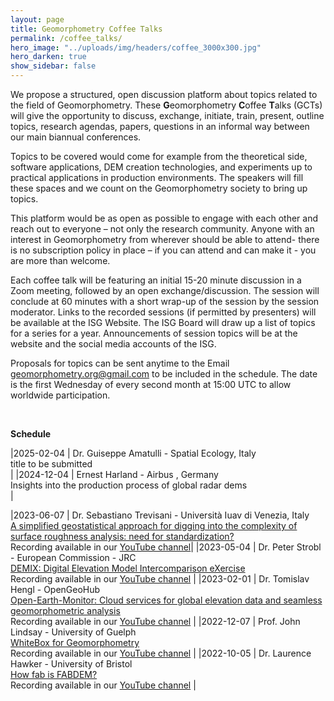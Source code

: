 ```yaml
---
layout: page
title: Geomorphometry Coffee Talks
permalink: /coffee_talks/
hero_image: "../uploads/img/headers/coffee_3000x300.jpg"
hero_darken: true
show_sidebar: false
---
```



We propose a structured, open discussion platform about topics related to the field of Geomorphometry. These **G**eomorphometry **C**offee **T**alks (GCTs) will give the opportunity to discuss, exchange, initiate, train, present, outline topics, research agendas, papers, questions in an informal way between our main biannual conferences.

Topics to be covered would come for example from the theoretical side, software applications, DEM creation technologies, and experiments up to practical applications in production environments. The speakers will fill these spaces and we count on the Geomorphometry society to bring up topics.

This platform would be as open as possible to engage with each other and reach out to everyone – not only the research community. Anyone with an interest in Geomorphometry from wherever should be able to attend- there is no subscription policy in place – if you can attend and can make it - you are more than welcome.

Each coffee talk will be featuring an initial 15-20 minute discussion in a Zoom meeting, followed by an open exchange/discussion. The session will conclude at 60 minutes with a short wrap-up of the session by the session moderator. Links to the recorded sessions (if permitted by presenters) will be available at the ISG Website. The ISG Board will draw up a list of topics for a series for a year. Announcements of session topics will be at the website and the social media accounts of the ISG.

Proposals for topics can be sent anytime to the Email [geomorphometry.org@gmail.com](mailto:geomorphometry.org@gmail.com) to be included in the schedule. The date is the first Wednesday of every second month at 15:00 UTC to allow worldwide participation.

&nbsp;

**Schedule**  

|2025-02-04 | Dr. Guiseppe Amatulli - Spatial Ecology, Italy <br> title to be submitted <br> |
|2024-12-04 | Ernest Harland  - Airbus , Germany <br> Insights into the production process of global radar dems <br>|


|2023-06-07 | Dr. Sebastiano Trevisani - Università Iuav di Venezia, Italy <br> [A simplified geostatistical approach for digging into the complexity of surface roughness analysis: need for standardization?][pdf_sebastiano] <br> Recording available in our [YouTube channel][video_sebastiano]|
|2023-05-04 | Dr. Peter Strobl - European Commission - JRC <br> [DEMIX: Digital Elevation Model Intercomparison eXercise][pdf_peterstrobl] <br> Recording available in our [YouTube channel][video_peterstrobl] |
|2023-02-01 | Dr. Tomislav Hengl - OpenGeoHub <br> [Open-Earth-Monitor: Cloud services for global elevation data and seamless geomorphometric analysis][pdf_tomhengl] <br> Recording available in our [YouTube channel][video_tomhengl] |
|2022-12-07 | Prof. John Lindsay - University of Guelph <br> [WhiteBox for Geomorphometry][pdf_johnlindsay] <br> Recording available in our [YouTube channel][video_johnlindsay] |
|2022-10-05 | Dr. Laurence Hawker - University of Bristol <br> [How fab is FABDEM?][pdf_laurence] <br> Recording available in our [YouTube channel][video_laurence] |


[pdf_sebastiano]: <{{site.baseurl}}/uploads/pdf/gct/CoffeeTalk_Trevisani_06.07.2023.pdf>
[pdf_peterstrobl]: <{{site.baseurl}}/uploads/pdf/gct/CoffeeTalk_PeterStrobl_04.05.2023.pdf>
[pdf_tomhengl]: <{{site.baseurl}}/uploads/pdf/gct/CoffeeTalk_TomHengl_01.02.2023.pdf>
[pdf_johnlindsay]: <{{site.baseurl}}/uploads/pdf/gct/CoffeeTalk_JohnLindsay_07.12.2022.pdf>
[pdf_laurence]: <{{site.baseurl}}/uploads/pdf/gct/CoffeeTalk_LaurenceHawker_05.10.2022.pdf>


[video_sebastiano]: <https://www.youtube.com/watch?v=UfIBlZ2WhIM>
[video_peterstrobl]: <https://www.youtube.com/watch?v=b-NGX-RTJUo>
[video_tomhengl]: <https://www.youtube.com/watch?v=EkHM8bP1CZM>
[video_johnlindsay]: <https://www.youtube.com/watch?v=ypuvjM8ijSM>
[video_laurence]: <https://www.youtube.com/watch?v=aWZ9C9ZziE4>

